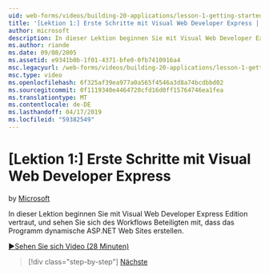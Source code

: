 ```yaml
---
uid: web-forms/videos/building-20-applications/lesson-1-getting-started-with-visual-web-developer-express
title: '[Lektion 1:] Erste Schritte mit Visual Web Developer Express | Microsoft-Dokumentation'
author: microsoft
description: In dieser Lektion beginnen Sie mit Visual Web Developer Express Edition vertraut, und sehen Sie sich des Workflows beteiligt, verwenden das Programm zum Erstellen von dyn...
ms.author: riande
ms.date: 09/08/2005
ms.assetid: e9341b0b-1f01-4371-bfe0-0fb7410916a4
msc.legacyurl: /web-forms/videos/building-20-applications/lesson-1-getting-started-with-visual-web-developer-express
msc.type: video
ms.openlocfilehash: 6f325af39ea977a0a565f4546a3d8a74bcdbbd02
ms.sourcegitcommit: 0f1119340e4464720cfd16d0ff15764746ea1fea
ms.translationtype: MT
ms.contentlocale: de-DE
ms.lasthandoff: 04/17/2019
ms.locfileid: "59382549"
---
```

# <a name="lesson-1-getting-started-with-visual-web-developer-express"></a>[Lektion 1:] Erste Schritte mit Visual Web Developer Express

by [Microsoft](https://github.com/microsoft)

In dieser Lektion beginnen Sie mit Visual Web Developer Express Edition vertraut, und sehen Sie sich des Workflows Beteiligten mit, dass das Programm dynamische ASP.NET Web Sites erstellen.

[&#9654;Sehen Sie sich Video (28 Minuten)](https://channel9.msdn.com/Blogs/ASP-NET-Site-Videos/lesson-1-getting-started-with-visual-web-developer-express)

> [!div class="step-by-step"]
> [Nächste](lesson-2-creating-a-web-forms-user-interface.md)
